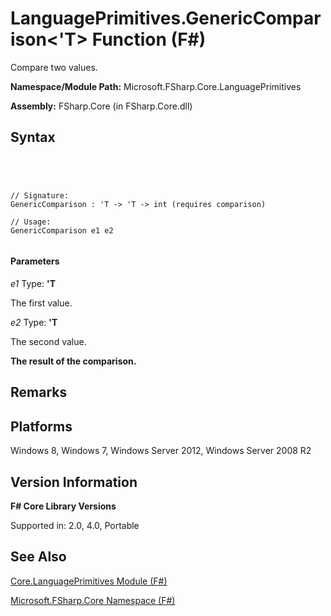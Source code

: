 # LanguagePrimitives.GenericComparison<'T> Function (F#)

Compare two values.

**Namespace/Module Path:** Microsoft.FSharp.Core.LanguagePrimitives

**Assembly:** FSharp.Core (in FSharp.Core.dll)


## Syntax



```




// Signature:
GenericComparison : 'T -> 'T -> int (requires comparison)

// Usage:
GenericComparison e1 e2


```





#### Parameters
*e1*
Type: **'T**


The first value.


*e2*
Type: **'T**


The second value.



**The result of the comparison.**
## Remarks

## Platforms
Windows 8, Windows 7, Windows Server 2012, Windows Server 2008 R2


## Version Information
**F# Core Library Versions**

Supported in: 2.0, 4.0, Portable




## See Also
[Core.LanguagePrimitives Module &#40;F&#35;&#41;](Core.LanguagePrimitives-Module-%5BFSharp%5D.md)

[Microsoft.FSharp.Core Namespace &#40;F&#35;&#41;](Microsoft.FSharp.Core-Namespace-%5BFSharp%5D.md)

